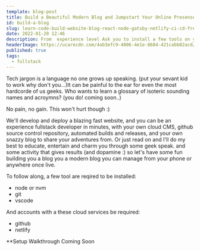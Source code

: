 ```yaml
---
template: blog-post
title: Build a Beautiful Modern Blog and Jumpstart Your Online Presense, Speed Up Your Learning and Your Websites - Demonstrate and Explain React, Node, DevOps, Netlify, CMS, Gatsby, Static Site Generators, HTML, CSS, JavaScript 
id: build-a-blog
slug: learn-code-build-website-blog-react-node-gatsby-netlify-ci-cd-free
date: 2022-01-20 12:46
description: From  experience level Ask you to install a few tools on your rig if you're following along.  got plenty of explanations and'll show 
headerImage: https://ucarecdn.com/4ab3efc9-4006-4e1e-8684-421cabb82acd/sendittelltheworld.png
published: true
tags: 
  - fullstack
---
```


Tech jargon is a language no one grows up speaking. (put your sevant kid to work why don't you...)It can be painful to the ear for even the most hardcorde of us geeks. Who wants to learn a glossary of isoteric sounding names and acroymns? (you do! coming soon..) 

No pain, no gain. This won't hurt though :)
 
We'll develop and deploy a blazing fast website, and you can be an experience fullstack developer in minutes, with your own cloud CMS, github source control repository, automated builds and releases, and your own snazzy blog to share your adventures from. Or just read on and I'll do my best to educate, entertain and charm you through some geek speak.  and some activity that gives results (and dopamine :) so let's have some fun building you a blog you a modern blog you can manage from your phone or anywhere once live.

To follow along, a few tool are reqired to be installed:

- node or nvm
- git
- vscode

And accounts with a these cloud services be required:

- github
- netlify



**Setup Walkthrough Coming Soon